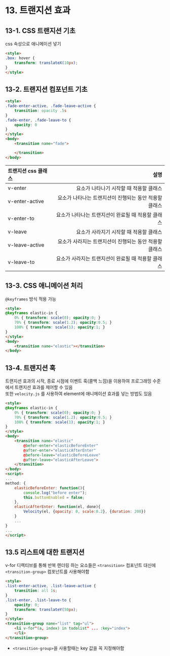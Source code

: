 # 13. 트랜지션 효과

## 13-1. CSS 트랜지션 기초

css 속성으로 애니메이션 넣기

```html
<style>
.box: hover {
    transform: translateX(10px);
}
</style>
```

## 13-2. 트랜지션 컴포넌트 기초

```html
<style>
.fade-enter-active, .fade-leave-active {
    transition: opacity .5s
}
.fade-enter, .fade-leave-to {
    opacity: 0
}
</style>
<body>
    <transition name="fade">

    </transition>
</body>
```

| 트랜지션 css 클래스    | 설명      |
| :----------------- | -------: |
| v-enter            | 요소가 나타나기 시작할 때 적용할 클래스 |
| v-enter-active     | 요소가 나타나는 트랜지션이 진행되는 동안 적용할 클래스 |
| v-enter-to         | 요소가 나타나는 트랜지션이 완료될 때 적용할 클래스 |
| v-leave            | 요소가 사라지기 시작할 때 적용할 클래스 |
| v-leave-active     | 요소가 사라지는 트랜지션이 진행되는 동안 적용할 클래스 |
| v-leave-to         | 요소가 사라지는 트랜지션이 완료될 때 적용할 클래스 |


## 13-3. CSS 애니메이션 처리

`@keyframes` 방식 적용 가능

```html
<style>
@keyframes elastic-in {
    0% { transform: scale(0); opacity:0; }
    70% { transform: scale(1.2); opacity:0.5; }
    100% { transform: scale(1); opacity:1; }
}
</style>
<body>
    <transition name="elastic"></transition>
</body>
```


## 13-4. 트랜지션 훅

트랜지션 효과의 시작, 종료 시점에 이벤트 훅(콜백 느낌)을 이용하여 프로그래밍 수준에서 트랜지션 효과를 제어할 수 있음<br>
또한 `velocity.js` 를 사용하여 element에 애니메이션 효과를 넣는 방법도 있음

```html
<style>
@keyframes elastic-in {
    0% { transform: scale(0); opacity:0; }
    70% { transform: scale(1.2); opacity:0.5; }
    100% { transform: scale(1); opacity:1; }
}
</style>
<body>
    <transition name="elastic"
        @befor-enter="elasticBeforeEnter"
        @after-enter="elasticAfterEnter"
        @before-leave="elasticBeforeLeave"
        @after-leave="elasticAfterLeave">
    </transition>
</body>
<script>
...
method: {
    elasticBeforeEnter: function(){
        console.log("before enter");
        this.buttonEnabled = false;
    },
    elasticAfterEnter: function(el, done){
        Velocity(el, {opacity: 0, scale:0.2}, {duration: 200})
    }
    ...
}
...
</script>
```


## 13.5 리스트에 대한 트랜지션

v-for 디렉티브를 통해 반복 렌더링 하는 요소들은 `<transition>` 컴포넌트 대신에 `<transition-group>` 컴포넌트를 사용해야함

```html
<style>
.list-enter-active, .list-leave-active {
    transition: all 1s;
}
.list-enter, .list-leave-to {
    opacity: 0;
    transform: translateY(50px);
}
</style>
<transition-group name="list" tag="ul">
    <li v-for"(a, index) in todolist" ... :key="index">
    </li>
</transition-group>
```

* `<transition-group>`을 사용할때는 key 값을 꼭 지정해야함

